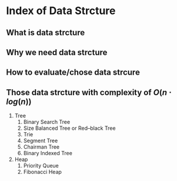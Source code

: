 # Index of Data Strcture

## What is data strcture

## Why we need data strcture

## How to evaluate/chose data strcure

## Those data strcture with complexity of $O(n\cdot log(n))$

1. Tree
    1. Binary Search Tree
    1. Size Balanced Tree or Red–black Tree
    1. Trie
    1. Segment Tree
    1. Chairman Tree
    1. Binary Indexed Tree
2. Heap
    1. Priority Queue
    1. Fibonacci Heap